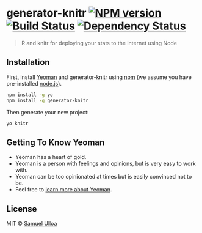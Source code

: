 # generator-knitr [![NPM version][npm-image]][npm-url] [![Build Status][travis-image]][travis-url] [![Dependency Status][daviddm-image]][daviddm-url]
> R and knitr for deploying your stats to the internet using Node

## Installation

First, install [Yeoman](http://yeoman.io) and generator-knitr using [npm](https://www.npmjs.com/) (we assume you have pre-installed [node.js](https://nodejs.org/)).

```bash
npm install -g yo
npm install -g generator-knitr
```

Then generate your new project:

```bash
yo knitr
```

## Getting To Know Yeoman

 * Yeoman has a heart of gold.
 * Yeoman is a person with feelings and opinions, but is very easy to work with.
 * Yeoman can be too opinionated at times but is easily convinced not to be.
 * Feel free to [learn more about Yeoman](http://yeoman.io/).

## License

MIT © [Samuel Ulloa](https://github.com/ulloa)


[npm-image]: https://badge.fury.io/js/generator-knitr.svg
[npm-url]: https://npmjs.org/package/generator-knitr
[travis-image]: https://travis-ci.org/ulloa/generator-knitr.svg?branch=master
[travis-url]: https://travis-ci.org/ulloa/generator-knitr
[daviddm-image]: https://david-dm.org/ulloa/generator-knitr.svg?theme=shields.io
[daviddm-url]: https://david-dm.org/ulloa/generator-knitr
